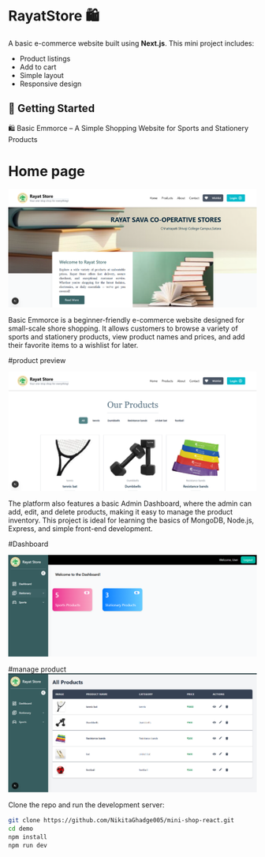 # RayatStore 🛍️

A basic e-commerce website built using **Next.js**. This mini project includes:

- Product listings
- Add to cart
- Simple layout
- Responsive design

## 🚀 Getting Started


🛍️ Basic Emmorce – A Simple Shopping Website for Sports and Stationery Products

# Home page
![Home page](https://github.com/NikitaGhadge005/mini-shop-react/blob/f27cb710361352e039526bd7e2a3f00449f80287/Screenshot%202025-05-28%20145945.png)

Basic Emmorce is a beginner-friendly e-commerce website designed for small-scale shore shopping. It allows customers to browse a variety of sports and stationery products, view product names and prices, and add their favorite items to a wishlist for later.

#product preview

![product preview](https://github.com/NikitaGhadge005/mini-shop-react/blob/f27cb710361352e039526bd7e2a3f00449f80287/Screenshot%202025-05-28%20150004.png)

The platform also features a basic Admin Dashboard, where the admin can add, edit, and delete products, making it easy to manage the product inventory. This project is ideal for learning the basics of MongoDB, Node.js, Express, and simple front-end development.

#Dashboard

![Dashboard](https://github.com/NikitaGhadge005/mini-shop-react/blob/f27cb710361352e039526bd7e2a3f00449f80287/Screenshot%202025-05-28%20150028.png)

#manage product
![manage product](https://github.com/NikitaGhadge005/mini-shop-react/blob/f27cb710361352e039526bd7e2a3f00449f80287/Screenshot%202025-05-28%20150051.png)



Clone the repo and run the development server:

```bash
git clone https://github.com/NikitaGhadge005/mini-shop-react.git
cd demo
npm install
npm run dev


